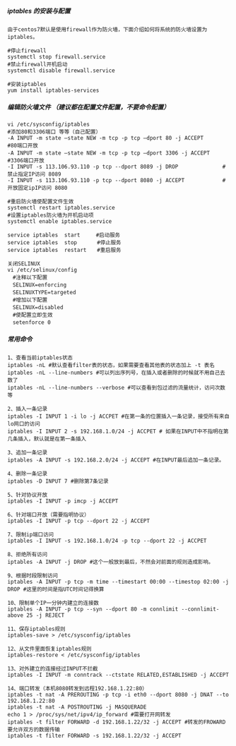 ##### iptables 的安装与配置
    由于centos7默认是使用firewall作为防火墙，下面介绍如何将系统的防火墙设置为iptables。
    
    #停止firewall 
    systemctl stop firewall.service
    #禁止firewall开机启动 
    systemctl disable firewall.service
     
    #安装iptables 
    yum install iptables-services

##### 编辑防火墙文件 （建议都在配置文件配置，不要命令配置）
    vi /etc/sysconfig/iptables 
    #添加80和3306端口 等等（自己配置）
    -A INPUT -m state –state NEW -m tcp -p tcp –dport 80 -j ACCEPT        #80端口开放
    -A INPUT -m state –state NEW -m tcp -p tcp –dport 3306 -j ACCEPT　　　 #3306端口开放
    -I INPUT -s 113.106.93.110 -p tcp --dport 8089 -j DROP              #禁止指定IP访问 8089
    -I INPUT -s 113.106.93.110 -p tcp --dport 8080 -j ACCEPT            #开放固定ipIP访问 8080

    #重启防火墙使配置文件生效  
    systemctl restart iptables.service
    #设置iptables防火墙为开机启动项 
    systemctl enable iptables.service
    
    service iptables  start     #启动服务
    service iptables  stop　　   #停止服务
    service iptables  restart　　#重启服务

    关闭SELINUX 
    vi /etc/selinux/config 
    　#注释以下配置 
    　SELINUX=enforcing 
    　SELINUXTYPE=targeted 
    　#增加以下配置 
    　SELINUX=disabled 
    　#使配置立即生效 
    　setenforce 0

##### 常用命令
    1、查看当前iptables状态
    iptables -nL #默认查看filter表的状态，如果需要查看其他表的状态加上 -t 表名
    iptables -nL --line-numbers #可以列出序列号，在插入或者删除的时候就不用自己去数了
    iptables -nL --line-numbers --verbose #可以查看到包过滤的流量统计，访问次数等
    
    2、插入一条记录
    iptables -I INPUT 1 -i lo -j ACCPET #在第一条的位置插入一条记录，接受所有来自lo网口的访问
    iptables -I INPUT 2 -s 192.168.1.0/24 -j ACCPET # 如果在INPUT中不指明在第几条插入，默认就是在第一条插入
    
    3、追加一条记录
    iptables -A INPUT -s 192.168.2.0/24 -j ACCEPT #在INPUT最后追加一条记录。
    
    4、删除一条记录
    iptables -D INPUT 7 #删除第7条记录
    
    5、针对协议开放
    iptables -I INPUT -p imcp -j ACCEPT
    
    6、针对端口开放（需要指明协议）
    iptables -I INPUT -p tcp --dport 22 -j ACCEPT
    
    7、限制ip端口访问
    iptables -I INPUT -s 192.168.1.0/24 -p tcp --dport 22 -j ACCPET
    
    8、拒绝所有访问
    iptables -A INPUT -j DROP #这个一般放到最后，不然会对前面的规则造成影响。
    
    9、根据时段限制访问
    iptables -A INPUT -p tcp -m time --timestart 00:00 --timestop 02:00 -j DROP #这里的时间是指UTC时间记得换算
    
    10、限制单个IP一分钟内建立的连接数
    iptables -A INPUT -p tcp --syn --dport 80 -m connlimit --connlimit-above 25 -j REJECT
    
    11、保存iptables规则
    iptables-save > /etc/sysconfig/iptables
    
    12、从文件里面恢复iptables规则
    iptables-restore < /etc/sysconfig/iptables
    
    13、对外建立的连接经过INPUT不拦截
    iptables -I INPUT -m conntrack --ctstate RELATED,ESTABLISHED -j ACCEPT
    
    14、端口转发（本机8080转发到远程192.168.1.22:80）
    iptables -t nat -A PREROUTING -p tcp -i eth0 --dport 8080 -j DNAT --to 192.168.1.22:80
    iptables -t nat -A POSTROUTING -j MASQUERADE
    echo 1 > /proc/sys/net/ipv4/ip_forward #需要打开网转发
    iptables -t filter FORWARD -d 192.168.1.22/32 -j ACCEPT #转发的FROWARD要允许双方的数据传输
    iptables -t filter FORWARD -s 192.168.1.22/32 -j ACCEPT
